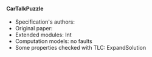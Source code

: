#### CarTalkPuzzle
- Specification's authors: 
- Original paper: <a href=""></a>
- Extended modules: Int
- Computation models: no faults
- Some properties checked with TLC: ExpandSolution


